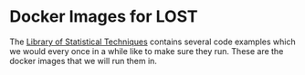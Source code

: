 # Docker Images for LOST

The [Library of Statistical Techniques](https://lost-stats.github.io/) contains several code examples which we would every once in a while like to make sure they run. These are the docker images that we will run them in.